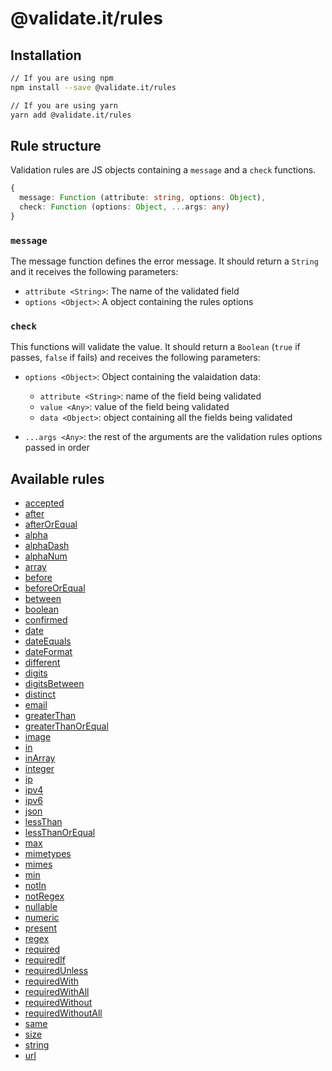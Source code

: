 # @validate.it/rules

## Installation

```bash
// If you are using npm
npm install --save @validate.it/rules

// If you are using yarn
yarn add @validate.it/rules
```

## Rule structure

Validation rules are JS objects containing a `message` and a `check` functions.

```ts
{
  message: Function (attribute: string, options: Object),
  check: Function (options: Object, ...args: any)
}
```

### `message`

The message function defines the error message. It should return a `String` and it receives the following parameters:

- `attribute <String>`: The name of the validated field
- `options <Object>`: A object containing the rules options

### `check`

This functions will validate the value. It should return a `Boolean` (`true` if passes, `false` if fails) and receives the following parameters:

- `options <Object>`: Object containing the valaidation data:

  - `attribute <String>`: name of the field being validated
  - `value <Any>`: value of the field being validated
  - `data <Object>`: object containing all the fields being validated

- `...args <Any>`: the rest of the arguments are the validation rules options passed in order

## Available rules

- [accepted](/rules/rules/accepted/)
- [after](/rules/rules/after/)
- [afterOrEqual](/rules/rules/afterOrEqual/)
- [alpha](/rules/rules/alpha/)
- [alphaDash](/rules/rules/alphaDash/)
- [alphaNum](/rules/rules/alphaNum/)
- [array](/rules/rules/array/)
- [before](/rules/rules/before/)
- [beforeOrEqual](/rules/rules/beforeOrEqual/)
- [between](/rules/rules/between/)
- [boolean](/rules/rules/boolean/)
- [confirmed](/rules/rules/confirmed/)
- [date](/rules/rules/date/)
- [dateEquals](/rules/rules/dateEquals/)
- [dateFormat](/rules/rules/dateFormat/)
- [different](/rules/rules/different/)
- [digits](/rules/rules/digits/)
- [digitsBetween](/rules/rules/digitsBetween/)
- [distinct](/rules/rules/distinct/)
- [email](/rules/rules/email/)
- [greaterThan](/rules/rules/greaterThan/)
- [greaterThanOrEqual](/rules/rules/greaterThanOrEqual/)
- [image](/rules/rules/image/)
- [in](/rules/rules/in/)
- [inArray](/rules/rules/inArray/)
- [integer](/rules/rules/integer/)
- [ip](/rules/rules/ip/)
- [ipv4](/rules/rules/ipv4/)
- [ipv6](/rules/rules/ipv6/)
- [json](/rules/rules/json/)
- [lessThan](/rules/rules/lessThan/)
- [lessThanOrEqual](/rules/rules/lessThanOrEqual/)
- [max](/rules/rules/max/)
- [mimetypes](/rules/rules/mimetypes/)
- [mimes](/rules/rules/mimes/)
- [min](/rules/rules/min/)
- [notIn](/rules/rules/notIn/)
- [notRegex](/rules/rules/notRegex/)
- [nullable](/rules/rules/nullable/)
- [numeric](/rules/rules/numeric/)
- [present](/rules/rules/present/)
- [regex](/rules/rules/regex/)
- [required](/rules/rules/required/)
- [requiredIf](/rules/rules/requiredIf/)
- [requiredUnless](/rules/rules/requiredUnless/)
- [requiredWith](/rules/rules/requiredWith/)
- [requiredWithAll](/rules/rules/requiredWithAll/)
- [requiredWithout](/rules/rules/requiredWithout/)
- [requiredWithoutAll](/rules/rules/requiredWithoutAll/)
- [same](/rules/rules/same/)
- [size](/rules/rules/size/)
- [string](/rules/rules/string/)
- [url](/rules/rules/url/)
